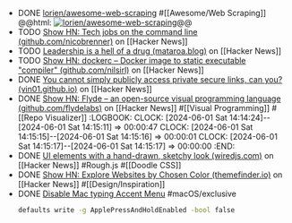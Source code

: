- DONE [lorien/awesome-web-scraping](https://github.com/lorien/awesome-web-scraping) #[[Awesome/Web Scraping]]
  @@html: <a href="https://github.com/lorien/awesome-web-scraping/"><img src="https://github-readme-stats-astronomer.vercel.app/api/pin/?username=lorien&repo=awesome-web-scraping&theme=tokyonight" alt="lorien/awesome-web-scraping"/></a>@@
- TODO [Show HN: Tech jobs on the command line (github.com/nicobrenner)](https://news.ycombinator.com/item?id=39621373) on [[Hacker News]]
- TODO [Leadership is a hell of a drug (mataroa.blog)](https://news.ycombinator.com/item?id=39624842) on [[Hacker News]]
- TODO [Show HN: dockerc – Docker image to static executable "compiler" (github.com/nilsirl)](https://news.ycombinator.com/item?id=39620540) on [[Hacker News]]
- DONE [You cannot simply publicly access private secure links, can you? (vin01.github.io)](https://news.ycombinator.com/item?id=39630985) on [[Hacker News]]
- DONE [Show HN: Flyde – an open-source visual programming language (github.com/flydelabs)](https://news.ycombinator.com/item?id=39628285) on [[Hacker News]] #[[Visual Programming]] #[[Repo Visualizer]]
  :LOGBOOK:
  CLOCK: [2024-06-01 Sat 14:14:24]--[2024-06-01 Sat 14:15:11] =>  00:00:47
  CLOCK: [2024-06-01 Sat 14:15:15]--[2024-06-01 Sat 14:15:16] =>  00:00:01
  CLOCK: [2024-06-01 Sat 14:15:17]--[2024-06-01 Sat 14:15:17] =>  00:00:00
  :END:
- DONE [UI elements with a hand-drawn, sketchy look (wiredjs.com)](https://news.ycombinator.com/item?id=40540952) on [[Hacker News]] #Rough.js #[[Doodle CSS]]
- DONE [Show HN: Explore Websites by Chosen Color (themefinder.io)](https://news.ycombinator.com/item?id=40530884) on [[Hacker News]] #[[Design/Inspiration]]
- DONE [Disable Mac typing Accent Menu](https://superuser.com/a/1257642) #macOS/exclusive
  ```bash
  defaults write -g ApplePressAndHoldEnabled -bool false
  ```